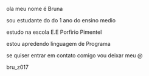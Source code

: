 ola meu nome é Bruna

sou estudante do do 1 ano do ensino medio

estudo na escola E.E Porfirio Pimentel

estou apredendo linguagem de Programa

se quiser entrar em contato comigo vou deixar meu @

bru_z017
